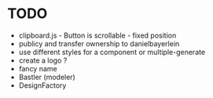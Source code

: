 # TODO
* clipboard.js - Button is scrollable - fixed position
* publicy and transfer ownership to danielbayerlein
* use different styles for a component or multiple-generate
* create a logo ?
* fancy name
 * Bastler (modeler)
 * DesignFactory

